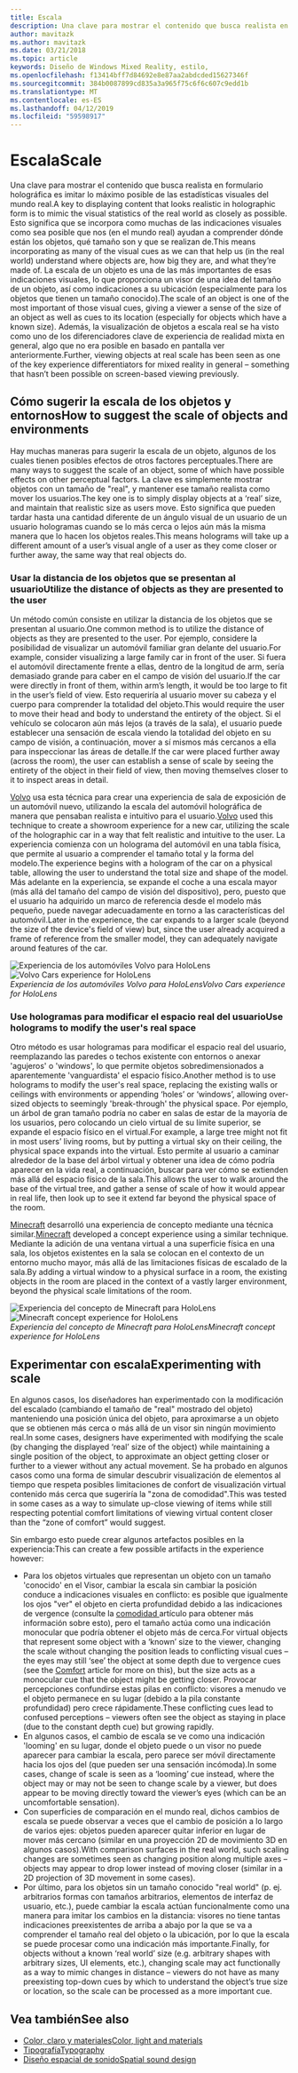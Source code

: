 ```yaml
---
title: Escala
description: Una clave para mostrar el contenido que busca realista en formulario holográfica es imitar lo máximo posible de las estadísticas visuales del mundo real.
author: mavitazk
ms.author: mavitazk
ms.date: 03/21/2018
ms.topic: article
keywords: Diseño de Windows Mixed Reality, estilo,
ms.openlocfilehash: f13414bff7d84692e8e87aa2abdcded15627346f
ms.sourcegitcommit: 384b0087899cd835a3a965f75c6f6c607c9edd1b
ms.translationtype: MT
ms.contentlocale: es-ES
ms.lasthandoff: 04/12/2019
ms.locfileid: "59598917"
---
```

# <a name="scale"></a><span data-ttu-id="29e1a-104">Escala</span><span class="sxs-lookup"><span data-stu-id="29e1a-104">Scale</span></span>

<span data-ttu-id="29e1a-105">Una clave para mostrar el contenido que busca realista en formulario holográfica es imitar lo máximo posible de las estadísticas visuales del mundo real.</span><span class="sxs-lookup"><span data-stu-id="29e1a-105">A key to displaying content that looks realistic in holographic form is to mimic the visual statistics of the real world as closely as possible.</span></span> <span data-ttu-id="29e1a-106">Esto significa que se incorpora como muchas de las indicaciones visuales como sea posible que nos (en el mundo real) ayudan a comprender dónde están los objetos, qué tamaño son y que se realizan de.</span><span class="sxs-lookup"><span data-stu-id="29e1a-106">This means incorporating as many of the visual cues as we can that help us (in the real world) understand where objects are, how big they are, and what they’re made of.</span></span> <span data-ttu-id="29e1a-107">La escala de un objeto es una de las más importantes de esas indicaciones visuales, lo que proporciona un visor de una idea del tamaño de un objeto, así como indicaciones a su ubicación (especialmente para los objetos que tienen un tamaño conocido).</span><span class="sxs-lookup"><span data-stu-id="29e1a-107">The scale of an object is one of the most important of those visual cues, giving a viewer a sense of the size of an object as well as cues to its location (especially for objects which have a known size).</span></span> <span data-ttu-id="29e1a-108">Además, la visualización de objetos a escala real se ha visto como uno de los diferenciadores clave de experiencia de realidad mixta en general, algo que no era posible en basado en pantalla ver anteriormente.</span><span class="sxs-lookup"><span data-stu-id="29e1a-108">Further, viewing objects at real scale has been seen as one of the key experience differentiators for mixed reality in general – something that hasn’t been possible on screen-based viewing previously.</span></span>

## <a name="how-to-suggest-the-scale-of-objects-and-environments"></a><span data-ttu-id="29e1a-109">Cómo sugerir la escala de los objetos y entornos</span><span class="sxs-lookup"><span data-stu-id="29e1a-109">How to suggest the scale of objects and environments</span></span>

<span data-ttu-id="29e1a-110">Hay muchas maneras para sugerir la escala de un objeto, algunos de los cuales tienen posibles efectos de otros factores perceptuales.</span><span class="sxs-lookup"><span data-stu-id="29e1a-110">There are many ways to suggest the scale of an object, some of which have possible effects on other perceptual factors.</span></span> <span data-ttu-id="29e1a-111">La clave es simplemente mostrar objetos con un tamaño de "real", y mantener ese tamaño realista como mover los usuarios.</span><span class="sxs-lookup"><span data-stu-id="29e1a-111">The key one is to simply display objects at a ‘real’ size, and maintain that realistic size as users move.</span></span> <span data-ttu-id="29e1a-112">Esto significa que pueden tardar hasta una cantidad diferente de un ángulo visual de un usuario de un usuario hologramas cuando se lo más cerca o lejos aún más la misma manera que lo hacen los objetos reales.</span><span class="sxs-lookup"><span data-stu-id="29e1a-112">This means holograms will take up a different amount of a user’s visual angle of a user as they come closer or further away, the same way that real objects do.</span></span>

### <a name="utilize-the-distance-of-objects-as-they-are-presented-to-the-user"></a><span data-ttu-id="29e1a-113">Usar la distancia de los objetos que se presentan al usuario</span><span class="sxs-lookup"><span data-stu-id="29e1a-113">Utilize the distance of objects as they are presented to the user</span></span>

<span data-ttu-id="29e1a-114">Un método común consiste en utilizar la distancia de los objetos que se presentan al usuario.</span><span class="sxs-lookup"><span data-stu-id="29e1a-114">One common method is to utilize the distance of objects as they are presented to the user.</span></span> <span data-ttu-id="29e1a-115">Por ejemplo, considere la posibilidad de visualizar un automóvil familiar gran delante del usuario.</span><span class="sxs-lookup"><span data-stu-id="29e1a-115">For example, consider visualizing a large family car in front of the user.</span></span> <span data-ttu-id="29e1a-116">Si fuera el automóvil directamente frente a ellas, dentro de la longitud de arm, sería demasiado grande para caber en el campo de visión del usuario.</span><span class="sxs-lookup"><span data-stu-id="29e1a-116">If the car were directly in front of them, within arm’s length, it would be too large to fit in the user’s field of view.</span></span> <span data-ttu-id="29e1a-117">Esto requeriría al usuario mover su cabeza y el cuerpo para comprender la totalidad del objeto.</span><span class="sxs-lookup"><span data-stu-id="29e1a-117">This would require the user to move their head and body to understand the entirety of the object.</span></span> <span data-ttu-id="29e1a-118">Si el vehículo se colocaron aún más lejos (a través de la sala), el usuario puede establecer una sensación de escala viendo la totalidad del objeto en su campo de visión, a continuación, mover a sí mismos más cercanos a ella para inspeccionar las áreas de detalle.</span><span class="sxs-lookup"><span data-stu-id="29e1a-118">If the car were placed further away (across the room), the user can establish a sense of scale by seeing the entirety of the object in their field of view, then moving themselves closer to it to inspect areas in detail.</span></span>

<span data-ttu-id="29e1a-119">[Volvo](https://www.youtube.com/watch?v=DilzwF90vec) usa esta técnica para crear una experiencia de sala de exposición de un automóvil nuevo, utilizando la escala del automóvil holográfica de manera que pensaban realista e intuitivo para el usuario.</span><span class="sxs-lookup"><span data-stu-id="29e1a-119">[Volvo](https://www.youtube.com/watch?v=DilzwF90vec) used this technique to create a showroom experience for a new car, utilizing the scale of the holographic car in a way that felt realistic and intuitive to the user.</span></span> <span data-ttu-id="29e1a-120">La experiencia comienza con un holograma del automóvil en una tabla física, que permite al usuario a comprender el tamaño total y la forma del modelo.</span><span class="sxs-lookup"><span data-stu-id="29e1a-120">The experience begins with a hologram of the car on a physical table, allowing the user to understand the total size and shape of the model.</span></span> <span data-ttu-id="29e1a-121">Más adelante en la experiencia, se expande el coche a una escala mayor (más allá del tamaño del campo de visión del dispositivo), pero, puesto que el usuario ha adquirido un marco de referencia desde el modelo más pequeño, puede navegar adecuadamente en torno a las características del automóvil.</span><span class="sxs-lookup"><span data-stu-id="29e1a-121">Later in the experience, the car expands to a larger scale (beyond the size of the device's field of view) but, since the user already acquired a frame of reference from the smaller model, they can adequately navigate around features of the car.</span></span>

<span data-ttu-id="29e1a-122">![Experiencia de los automóviles Volvo para HoloLens](images/volvo-cars-microsoft-hololens-experience01-640px.jpg)</span><span class="sxs-lookup"><span data-stu-id="29e1a-122">![Volvo Cars experience for HoloLens](images/volvo-cars-microsoft-hololens-experience01-640px.jpg)</span></span><br>
<span data-ttu-id="29e1a-123">*Experiencia de los automóviles Volvo para HoloLens*</span><span class="sxs-lookup"><span data-stu-id="29e1a-123">*Volvo Cars experience for HoloLens*</span></span>

### <a name="use-holograms-to-modify-the-users-real-space"></a><span data-ttu-id="29e1a-124">Use hologramas para modificar el espacio real del usuario</span><span class="sxs-lookup"><span data-stu-id="29e1a-124">Use holograms to modify the user's real space</span></span>

<span data-ttu-id="29e1a-125">Otro método es usar hologramas para modificar el espacio real del usuario, reemplazando las paredes o techos existente con entornos o anexar 'agujeros' o 'windows', lo que permite objetos sobredimensionados a aparentemente 'vanguardista' el espacio físico.</span><span class="sxs-lookup"><span data-stu-id="29e1a-125">Another method is to use holograms to modify the user's real space, replacing the existing walls or ceilings with environments or appending ‘holes’ or ‘windows’, allowing over-sized objects to seemingly 'break-through' the physical space.</span></span> <span data-ttu-id="29e1a-126">Por ejemplo, un árbol de gran tamaño podría no caber en salas de estar de la mayoría de los usuarios, pero colocando un cielo virtual de su límite superior, se expande el espacio físico en el virtual.</span><span class="sxs-lookup"><span data-stu-id="29e1a-126">For example, a large tree might not fit in most users’ living rooms, but by putting a virtual sky on their ceiling, the physical space expands into the virtual.</span></span> <span data-ttu-id="29e1a-127">Esto permite al usuario a caminar alrededor de la base del árbol virtual y obtener una idea de cómo podría aparecer en la vida real, a continuación, buscar para ver cómo se extienden más allá del espacio físico de la sala.</span><span class="sxs-lookup"><span data-stu-id="29e1a-127">This allows the user to walk around the base of the virtual tree, and gather a sense of scale of how it would appear in real life, then look up to see it extend far beyond the physical space of the room.</span></span>

<span data-ttu-id="29e1a-128">[Minecraft](https://minecraft.net/) desarrolló una experiencia de concepto mediante una técnica similar.</span><span class="sxs-lookup"><span data-stu-id="29e1a-128">[Minecraft](https://minecraft.net/) developed a concept experience using a similar technique.</span></span> <span data-ttu-id="29e1a-129">Mediante la adición de una ventana virtual a una superficie física en una sala, los objetos existentes en la sala se colocan en el contexto de un entorno mucho mayor, más allá de las limitaciones físicas de escalado de la sala.</span><span class="sxs-lookup"><span data-stu-id="29e1a-129">By adding a virtual window to a physical surface in a room, the existing objects in the room are placed in the context of a vastly larger environment, beyond the physical scale limitations of the room.</span></span>

<span data-ttu-id="29e1a-130">![Experiencia del concepto de Minecraft para HoloLens](images/800px-minecraftwindow-640px.jpg)</span><span class="sxs-lookup"><span data-stu-id="29e1a-130">![Minecraft concept experience for HoloLens](images/800px-minecraftwindow-640px.jpg)</span></span><br>
<span data-ttu-id="29e1a-131">*Experiencia del concepto de Minecraft para HoloLens*</span><span class="sxs-lookup"><span data-stu-id="29e1a-131">*Minecraft concept experience for HoloLens*</span></span>

## <a name="experimenting-with-scale"></a><span data-ttu-id="29e1a-132">Experimentar con escala</span><span class="sxs-lookup"><span data-stu-id="29e1a-132">Experimenting with scale</span></span>

<span data-ttu-id="29e1a-133">En algunos casos, los diseñadores han experimentado con la modificación del escalado (cambiando el tamaño de "real" mostrado del objeto) manteniendo una posición única del objeto, para aproximarse a un objeto que se obtienen más cerca o más allá de un visor sin ningún movimiento real.</span><span class="sxs-lookup"><span data-stu-id="29e1a-133">In some cases, designers have experimented with modifying the scale (by changing the displayed ‘real’ size of the object) while maintaining a single position of the object, to approximate an object getting closer or further to a viewer without any actual movement.</span></span> <span data-ttu-id="29e1a-134">Se ha probado en algunos casos como una forma de simular descubrir visualización de elementos al tiempo que respeta posibles limitaciones de confort de visualización virtual contenido más cerca que sugeriría la "zona de comodidad".</span><span class="sxs-lookup"><span data-stu-id="29e1a-134">This was tested in some cases as a way to simulate up-close viewing of items while still respecting potential comfort limitations of viewing virtual content closer than the “zone of comfort” would suggest.</span></span>

<span data-ttu-id="29e1a-135">Sin embargo esto puede crear algunos artefactos posibles en la experiencia:</span><span class="sxs-lookup"><span data-stu-id="29e1a-135">This can create a few possible artifacts in the experience however:</span></span>
* <span data-ttu-id="29e1a-136">Para los objetos virtuales que representan un objeto con un tamaño 'conocido' en el Visor, cambiar la escala sin cambiar la posición conduce a indicaciones visuales en conflicto: es posible que igualmente los ojos "ver" el objeto en cierta profundidad debido a las indicaciones de vergence (consulte la [comodidad ](comfort.md) artículo para obtener más información sobre esto), pero el tamaño actúa como una indicación monocular que podría obtener el objeto más de cerca.</span><span class="sxs-lookup"><span data-stu-id="29e1a-136">For virtual objects that represent some object with a ‘known’ size to the viewer, changing the scale without changing the position leads to conflicting visual cues – the eyes may still ‘see’ the object at some depth due to vergence cues (see the [Comfort](comfort.md) article for more on this), but the size acts as a monocular cue that the object might be getting closer.</span></span> <span data-ttu-id="29e1a-137">Provocar percepciones confundirse estas pilas en conflicto: visores a menudo ve el objeto permanece en su lugar (debido a la pila constante profundidad) pero crece rápidamente.</span><span class="sxs-lookup"><span data-stu-id="29e1a-137">These conflicting cues lead to confused perceptions – viewers often see the object as staying in place (due to the constant depth cue) but growing rapidly.</span></span>
* <span data-ttu-id="29e1a-138">En algunos casos, el cambio de escala se ve como una indicación 'looming' en su lugar, donde el objeto puede o un visor no puede aparecer para cambiar la escala, pero parece ser móvil directamente hacia los ojos del (que pueden ser una sensación incómoda).</span><span class="sxs-lookup"><span data-stu-id="29e1a-138">In some cases, change of scale is seen as a ‘looming’ cue instead, where the object may or may not be seen to change scale by a viewer, but does appear to be moving directly toward the viewer’s eyes (which can be an uncomfortable sensation).</span></span>
* <span data-ttu-id="29e1a-139">Con superficies de comparación en el mundo real, dichos cambios de escala se puede observar a veces que el cambio de posición a lo largo de varios ejes: objetos pueden aparecer quitar inferior en lugar de mover más cercano (similar en una proyección 2D de movimiento 3D en algunos casos).</span><span class="sxs-lookup"><span data-stu-id="29e1a-139">With comparison surfaces in the real world, such scaling changes are sometimes seen as changing position along multiple axes – objects may appear to drop lower instead of moving closer (similar in a 2D projection of 3D movement in some cases).</span></span>
* <span data-ttu-id="29e1a-140">Por último, para los objetos sin un tamaño conocido "real world" (p. ej. arbitrarios formas con tamaños arbitrarios, elementos de interfaz de usuario, etc.), puede cambiar la escala actúan funcionalmente como una manera para imitar los cambios en la distancia: visores no tiene tantas indicaciones preexistentes de arriba a abajo por la que se va a comprender el tamaño real del objeto o la ubicación, por lo que la escala se puede procesar como una indicación más importante.</span><span class="sxs-lookup"><span data-stu-id="29e1a-140">Finally, for objects without a known ‘real world’ size (e.g. arbitrary shapes with arbitrary sizes, UI elements, etc.), changing scale may act functionally as a way to mimic changes in distance – viewers do not have as many preexisting top-down cues by which to understand the object’s true size or location, so the scale can be processed as a more important cue.</span></span>

## <a name="see-also"></a><span data-ttu-id="29e1a-141">Vea también</span><span class="sxs-lookup"><span data-stu-id="29e1a-141">See also</span></span>
* [<span data-ttu-id="29e1a-142">Color, claro y materiales</span><span class="sxs-lookup"><span data-stu-id="29e1a-142">Color, light and materials</span></span>](color,-light-and-materials.md)
* [<span data-ttu-id="29e1a-143">Tipografía</span><span class="sxs-lookup"><span data-stu-id="29e1a-143">Typography</span></span>](typography.md)
* [<span data-ttu-id="29e1a-144">Diseño espacial de sonido</span><span class="sxs-lookup"><span data-stu-id="29e1a-144">Spatial sound design</span></span>](spatial-sound-design.md)
